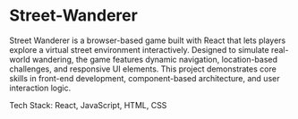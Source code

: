 # Street-Wanderer
Street Wanderer is a browser-based game built with React that lets players explore a virtual street environment interactively. Designed to simulate real-world wandering, the game features dynamic navigation, location-based challenges, and responsive UI elements. This project demonstrates core skills in front-end development, component-based architecture, and user interaction logic.

Tech Stack: React, JavaScript, HTML, CSS

